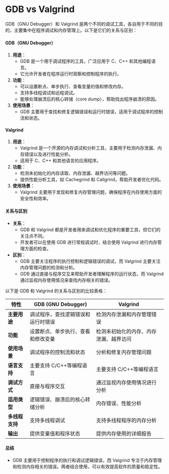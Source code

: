 # GDB vs Valgrind

GDB（GNU Debugger）和 Valgrind 是两个不同的调试工具，各自用于不同的目的，主要集中在程序调试和内存管理上。以下是它们的关系与区别：

#### GDB（GNU Debugger）

1. **用途**：
   * GDB 是一个用于调试程序的工具，广泛应用于 C、C++ 和其他编程语言。
   * 它允许开发者在程序运行时观察和控制程序的执行。
2. **功能**：
   * 可以设置断点、单步执行、查看变量的值和修改内存。
   * 支持多线程调试和远程调试。
   * 能够处理崩溃后的核心转储（core dump），帮助找出程序崩溃的原因。
3. **使用场景**：
   * GDB 主要用于查找和修复逻辑错误和运行时错误，适用于调试程序的控制流和状态。

#### Valgrind

1. **用途**：
   * Valgrind 是一个开源的内存调试和分析工具，主要用于检测内存泄漏、内存错误以及进行性能分析。
   * 适用于 C、C++ 和其他语言的应用程序。
2. **功能**：
   * 检测未初始化的内存读取、内存泄漏、越界访问等问题。
   * 提供性能分析工具，如 Cachegrind 和 Callgrind，帮助开发者优化代码。
3. **使用场景**：
   * Valgrind 主要用于发现和修复内存管理问题，确保程序在内存使用方面的安全性和效率。

#### 关系与区别

* **关系**：
  * GDB 和 Valgrind 都是开发者用来调试和优化程序的重要工具，但它们的关注点不同。
  * 开发者可以在使用 GDB 进行常规调试时，结合使用 Valgrind 进行内存管理方面的检查。
* **区别**：
  * GDB 主要关注程序的执行控制和逻辑错误的调试，而 Valgrind 主要关注内存管理问题的检测和分析。
  * GDB 通过直接与程序交互来帮助开发者理解程序的运行状态，而 Valgrind 通过监视内存使用情况来查找内存相关的错误。

以下是 GDB 和 Valgrind 的关系与区别的比较表格：

| 特性        | GDB (GNU Debugger) | Valgrind            |
| --------- | ------------------ | ------------------- |
| **主要用途**  | 调试程序，查找逻辑错误和运行时错误  | 检测内存泄漏和内存管理错误       |
| **功能**    | 设置断点、单步执行、查看和修改变量  | 检测未初始化的内存、内存泄漏、越界访问 |
| **使用场景**  | 调试程序的控制流和状态        | 分析和修复内存管理问题         |
| **语言支持**  | 主要支持 C/C++等编程语言    | 主要支持 C/C++等编程语言     |
| **调试方式**  | 直接与程序交互            | 通过监视内存使用情况进行分析      |
| **适用类型**  | 逻辑错误、崩溃后的核心转储分析    | 内存错误、性能分析           |
| **多线程支持** | 支持多线程调试            | 支持多线程程序的内存分析        |
| **输出**    | 提供变量值和程序状态         | 提供内存使用的详细报告         |

#### 总结

* GDB 主要用于控制程序的执行和调试逻辑错误，而 Valgrind 专注于内存管理和检测内存相关的错误。两者结合使用，可以有效提高软件的质量和稳定性。





